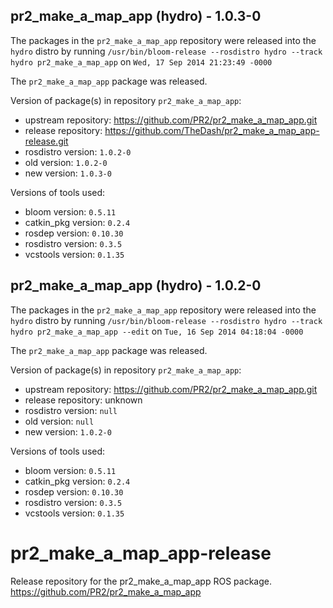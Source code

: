 ## pr2_make_a_map_app (hydro) - 1.0.3-0

The packages in the `pr2_make_a_map_app` repository were released into the `hydro` distro by running `/usr/bin/bloom-release --rosdistro hydro --track hydro pr2_make_a_map_app` on `Wed, 17 Sep 2014 21:23:49 -0000`

The `pr2_make_a_map_app` package was released.

Version of package(s) in repository `pr2_make_a_map_app`:
- upstream repository: https://github.com/PR2/pr2_make_a_map_app.git
- release repository: https://github.com/TheDash/pr2_make_a_map_app-release.git
- rosdistro version: `1.0.2-0`
- old version: `1.0.2-0`
- new version: `1.0.3-0`

Versions of tools used:
- bloom version: `0.5.11`
- catkin_pkg version: `0.2.4`
- rosdep version: `0.10.30`
- rosdistro version: `0.3.5`
- vcstools version: `0.1.35`


## pr2_make_a_map_app (hydro) - 1.0.2-0

The packages in the `pr2_make_a_map_app` repository were released into the `hydro` distro by running `/usr/bin/bloom-release --rosdistro hydro --track hydro pr2_make_a_map_app --edit` on `Tue, 16 Sep 2014 04:18:04 -0000`

The `pr2_make_a_map_app` package was released.

Version of package(s) in repository `pr2_make_a_map_app`:
- upstream repository: https://github.com/PR2/pr2_make_a_map_app.git
- release repository: unknown
- rosdistro version: `null`
- old version: `null`
- new version: `1.0.2-0`

Versions of tools used:
- bloom version: `0.5.11`
- catkin_pkg version: `0.2.4`
- rosdep version: `0.10.30`
- rosdistro version: `0.3.5`
- vcstools version: `0.1.35`


pr2_make_a_map_app-release
==========================

Release repository for the pr2_make_a_map_app ROS package. https://github.com/PR2/pr2_make_a_map_app
